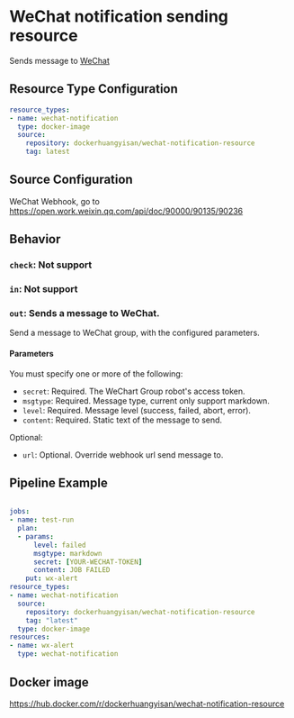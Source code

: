 WeChat notification sending resource
=================================

Sends message to [WeChat](https://www.wechat.com/)

Resource Type Configuration
---------------------------
```yaml
resource_types:
- name: wechat-notification
  type: docker-image
  source:
    repository: dockerhuangyisan/wechat-notification-resource
    tag: latest
```

Source Configuration
---------------------------------

WeChat Webhook, go to
<https://open.work.weixin.qq.com/api/doc/90000/90135/90236>

Behavior
--------
### `check`: Not support
### `in`: Not support
### `out`: Sends a message to WeChat.

Send a message to WeChat group, with the configured parameters.

#### Parameters

You must specify one or more of the following:

- `secret`: Required. The WeChart Group robot's access token.
- `msgtype`: Required. Message type, current only support markdown.
- `level`:  Required. Message level (success, failed, abort, error).
- `content`: Required. Static text of the message to send.

Optional:

- `url`: Optional. Override webhook url send message to.

Pipeline Example
----------------

```yaml

jobs:
- name: test-run
  plan:
  - params:
      level: failed
      msgtype: markdown
      secret: [YOUR-WECHAT-TOKEN]
      content: JOB FAILED
    put: wx-alert
resource_types:
- name: wechat-notification
  source:
    repository: dockerhuangyisan/wechat-notification-resource
    tag: "latest"
  type: docker-image
resources:
- name: wx-alert
  type: wechat-notification
```

Docker image
---------------
https://hub.docker.com/r/dockerhuangyisan/wechat-notification-resource



